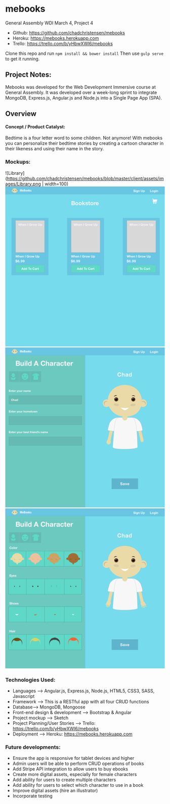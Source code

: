 # mebooks

General Assembly WDI March 4, Project 4

- Github: https://github.com/chadchristensen/mebooks
- Heroku: https://mebooks.herokuapp.com
- Trello: https://trello.com/b/yHbwXWl6/mebooks

Clone this repo and run `npm install && bower install` Then use `gulp serve` to get it running.

## Project Notes:

Mebooks was developed for the Web Development Immersive course at General Assembly. It was developed over a week-long sprint to integrate MongoDB, Express.js, Angular.js and Node.js into a Single Page App (SPA).

## Overview
#### Concept / Product Catalyst:

Bedtime is a four letter word to some children.  Not anymore!  With mebooks you can personalize their bedtime stories by creating a cartoon character in their likeness and using their name in the story.

### Mockups:
![Library](https://github.com/chadchristensen/mebooks/blob/master/client/assets/images/Library.png | width=100)
![Store](https://github.com/chadchristensen/mebooks/blob/master/client/assets/images/Store.png)
![Build A Character - Info](https://github.com/chadchristensen/mebooks/blob/master/client/assets/images/Build%20a%20Character%20-%20Info.png)
![Build A Character - Body](https://github.com/chadchristensen/mebooks/blob/master/client/assets/images/Build%20a%20Character%20-%20Body.png)

### Technologies Used:

- Languages --> Angular.js, Express.js, Node.js, HTML5, CSS3, SASS, Javascript
- Framework --> This is a RESTful app with all four CRUD functions
- Database--> MongoDB, Mongoose
- Front-end design & development --> Bootstrap & Angular
- Project mockup --> Sketch
- Project Planning/User Stories --> Trello: https://trello.com/b/yHbwXWl6/mebooks 
- Deployment --> Heroku: https://mebooks.herokuapp.com

### Future developments:

- Ensure the app is responsive for tablet devices and higher
- Admin users will be able to perform CRUD operations of books
- Add Stripe API integration to allow users to buy ebooks
- Create more digital assets, especially for female characters
- Add ability for users to create multiple characters
- Add ability for users to select which character to use in a book
- Improve digital assets (hire an illustrator)
- Incorporate testing
